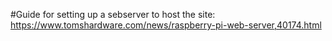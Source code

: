 #Guide for setting up a sebserver to host the site: https://www.tomshardware.com/news/raspberry-pi-web-server,40174.html

